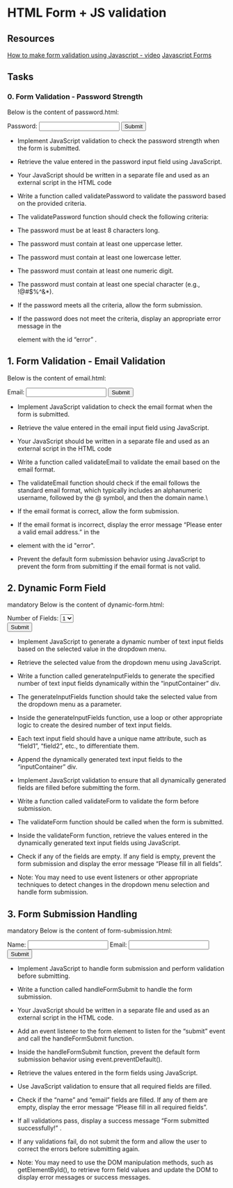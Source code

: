 # HTML Form + JS validation

## Resources

<a href="https://www.javascripttutorial.net/javascript-dom/javascript-form-validation/"></a>
<a href="https://www.youtube.com/watch?v=fz8bwvn9lA4">How to make form validation using Javascript - video</a>
<a href="https://www.w3schools.com/js/js_validation.asp">Javascript Forms</a>

## Tasks

### 0. Form Validation - Password Strength

Below is the content of password.html:

<!DOCTYPE html>
<html lang="en">
<head>
    <meta charset="UTF-8">
    <meta name="viewport" content="width=device-width, initial-scale=1.0">
    <title>Document</title>
</head>
<body>
    <form id="passwordForm">
  <label for="password">Password:</label>
  <input type="password" id="password" name="password">
  <button type="submit">Submit</button>
  <p id="error" style="color: red;"></p>
</form>
</body>
</html>

- Implement JavaScript validation to check the password strength when the form is submitted.
- Retrieve the value entered in the password input field using JavaScript.
- Your JavaScript should be written in a separate file and used as an external script in the HTML code

- Write a function called validatePassword to validate the password based on the provided criteria.

- The validatePassword function should check the following criteria:

- The password must be at least 8 characters long.

- The password must contain at least one uppercase letter.

- The password must contain at least one lowercase letter.

- The password must contain at least one numeric digit.

- The password must contain at least one special character (e.g., !@#$%^&\*).

- If the password meets all the criteria, allow the form submission.

- If the password does not meet the criteria, display an appropriate error message in the <p> element with the id “error” .

## 1. Form Validation - Email Validation

Below is the content of email.html:

<!DOCTYPE html>
<html lang="en">
<head>
    <meta charset="UTF-8">
    <meta name="viewport" content="width=device-width, initial-scale=1.0">
    <title>Document</title>
</head>
<body>
    <form id="emailForm">
  <label for="email">Email:</label>
  <input type="text" id="email" name="email">
  <button type="submit">Submit</button>
  <p id="error" style="color: red;"></p>
</form>
</body>
</html>

- Implement JavaScript validation to check the email format when the form is submitted.

- Retrieve the value entered in the email input field using JavaScript.

- Your JavaScript should be written in a separate file and used as an external script in the HTML code

- Write a function called validateEmail to validate the email based on the email format.

- The validateEmail function should check if the email follows the standard email format, which typically includes an alphanumeric username, followed by the @ symbol, and then the domain name.\

- If the email format is correct, allow the form submission.

- If the email format is incorrect, display the error message “Please enter a valid email address.” in the

- element with the id "error".

- Prevent the default form submission behavior using JavaScript to prevent the form from submitting if the email format is not valid.

## 2. Dynamic Form Field

mandatory
Below is the content of dynamic-form.html:

<form id="dynamicForm">
  <label for="numFields">Number of Fields:</label>
  <select id="numFields" name="numFields">
    <option value="1">1</option>
    <option value="2">2</option>
    <option value="3">3</option>
  </select>
  <div id="inputContainer"></div>
  <button type="submit">Submit</button>
</form>

- Implement JavaScript to generate a dynamic number of text input fields based on the selected value in the dropdown menu.

- Retrieve the selected value from the dropdown menu using JavaScript.

- Write a function called generateInputFields to generate the specified number of text input fields dynamically within the “inputContainer” div.

- The generateInputFields function should take the selected value from the dropdown menu as a parameter.

- Inside the generateInputFields function, use a loop or other appropriate logic to create the desired number of text input fields.

- Each text input field should have a unique name attribute, such as “field1”, “field2”, etc., to differentiate them.

- Append the dynamically generated text input fields to the “inputContainer” div.

- Implement JavaScript validation to ensure that all dynamically generated fields are filled before submitting the form.

- Write a function called validateForm to validate the form before submission.

- The validateForm function should be called when the form is submitted.

- Inside the validateForm function, retrieve the values entered in the dynamically generated text input fields using JavaScript.

- Check if any of the fields are empty. If any field is empty, prevent the form submission and display the error message “Please fill in all fields”.

- Note: You may need to use event listeners or other appropriate techniques to detect changes in the dropdown menu selection and handle form submission.

## 3. Form Submission Handling

mandatory
Below is the content of form-submission.html:

<!DOCTYPE html>
<html lang="en">
<head>
    <meta charset="UTF-8">
    <meta name="viewport" content="width=device-width, initial-scale=1.0">
    <title>Document</title>
</head>
<body>
    <form id="submitForm">
  <label for="name">Name:</label>
  <input type="text" id="name" name="name" required>
  <label for="email">Email:</label>
  <input type="email" id="email" name="email" required>
  <!-- Add more form fields as needed -->
  <button type="submit">Submit</button>
</form>
</body>
</html>

- Implement JavaScript to handle form submission and perform validation before submitting.

- Write a function called handleFormSubmit to handle the form submission.

- Your JavaScript should be written in a separate file and used as an external script in the HTML code.

- Add an event listener to the form element to listen for the “submit” event and call the handleFormSubmit function.

- Inside the handleFormSubmit function, prevent the default form submission behavior using event.preventDefault().

- Retrieve the values entered in the form fields using JavaScript.

- Use JavaScript validation to ensure that all required fields are filled.

- Check if the “name” and “email” fields are filled. If any of them are empty, display the error message “Please fill in all required fields”.

- If all validations pass, display a success message “Form submitted successfully!” .

- If any validations fail, do not submit the form and allow the user to correct the errors before submitting again.

- Note: You may need to use the DOM manipulation methods, such as getElementById(), to retrieve form field values and update the DOM to display error messages or success messages.
